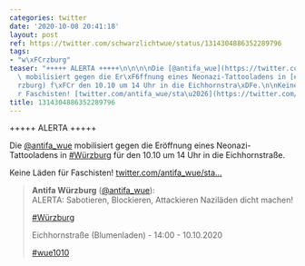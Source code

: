 ```yaml
---
categories: twitter
date: '2020-10-08 20:41:18'
layout: post
ref: https://twitter.com/schwarzlichtwue/status/1314304886352289796
tags:
- "w\xFCrzburg"
teaser: "+++++ ALERTA +++++\n\n\n\nDie [@antifa_wue](https://twitter.com/antifa_wue)\
  \ mobilisiert gegen die Er\xF6ffnung eines Neonazi-Tattooladens in [#W\xFCrzburg](/t/w\xFC\
  rzburg) f\xFCr den 10.10 um 14 Uhr in die Eichhornstra\xDFe.\n\nKeine L\xE4den f\xFC\
  r Faschisten! [twitter.com/antifa_wue/sta\u2026](https://twitter.com/antifa_wue/status/1314290108661628931)"
title: 1314304886352289796
---
```

+++++ ALERTA +++++



Die [@antifa_wue](https://twitter.com/antifa_wue) mobilisiert gegen die Eröffnung eines Neonazi-Tattooladens in [#Würzburg](/t/würzburg) für den 10.10 um 14 Uhr in die Eichhornstraße.

Keine Läden für Faschisten! [twitter.com/antifa_wue/sta…](https://twitter.com/antifa_wue/status/1314290108661628931)
> <b>Antifa Würzburg</b> ([@antifa_wue](https://twitter.com/antifa_wue)):  
>ALERTA: Sabotieren, Blockieren, Attackieren Naziläden dicht machen!   
>  
>  
>  
>[#Würzburg](/t/würzburg)  
>  
>Eichhornstraße (Blumenladen) - 14:00 - 10.10.2020  
>  
>[#wue1010](/t/wue1010)   


